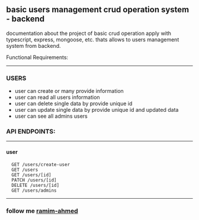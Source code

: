 ## basic users management crud operation system - backend

documentation about the project of basic crud operation apply with typescript, express, mongoose, etc. thats allows to users management system from backend.

Functional Requirements:

---

### USERS

- user can create or many provide information
- user can read all users information
- user can delete single data by provide unique id
- user can update single data by provide unique id and updated data
- user can see all admins users

### API ENDPOINTS:

---

#### user

      GET /users/create-user
      GET /users
      GET /users/[id]
      PATCH /users/[id]
      DELETE /users/[id]
      GET /users/admins

---

### follow me [ramim-ahmed](https://ramim-ahmed.vercel.app)

